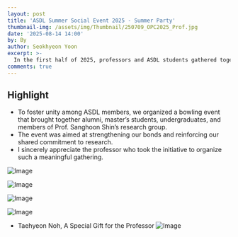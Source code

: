 ```yaml
---
layout: post
title: 'ASDL Summer Social Event 2025 - Summer Party'
thumbnail-img: /assets/img/Thumbnail/250709_OPC2025_Prof.jpg
date: '2025-08-14 14:00'
by: By
author: Seokhyeon Yoon
excerpt: >-
  In the first half of 2025, professors and ASDL students gathered together to wrap up the semester.
comments: true
---
```


## Highlight
- To foster unity among ASDL members, we organized a bowling event that brought together alumni, master’s students, undergraduates, and members of Prof. Sanghoon Shin’s research group.
- The event was aimed at strengthening our bonds and reinforcing our shared commitment to research.
- I sincerely appreciate the professor who took the initiative to organize such a meaningful gathering.


![Image](https://github.com/user-attachments/assets/99350862-19b8-4dc4-b081-8c4f36a9c014)

![Image](https://github.com/user-attachments/assets/e2a003b4-c7c7-4341-a3d8-eb0ebd4e36f5)

![Image](https://github.com/user-attachments/assets/5d30dd12-5967-4bcf-a1c7-acc41d9ea3e0)

![Image](https://github.com/user-attachments/assets/5ee61e18-d5c5-4936-91c4-643be4455af5)

- Taehyeon Noh, A Special Gift for the Professor
![Image](https://github.com/user-attachments/assets/3dca9561-6377-444b-816e-72b30fce15b6)
